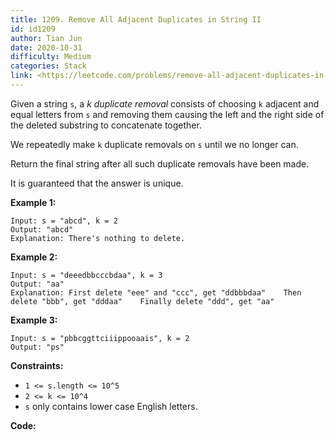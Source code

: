 ```yaml
---
title: 1209. Remove All Adjacent Duplicates in String II
id: id1209
author: Tian Jun
date: 2020-10-31
difficulty: Medium
categories: Stack
link: <https://leetcode.com/problems/remove-all-adjacent-duplicates-in-string-ii/description/>
---
```


Given a string `s`, a _k_   _duplicate removal_  consists of choosing `k`
adjacent and equal letters from `s` and removing them causing the left and the
right side of the deleted substring to concatenate together.

We repeatedly make `k` duplicate removals on `s` until we no longer can.

Return the final string after all such duplicate removals have been made.

It is guaranteed that the answer is unique.



**Example 1:**
            
	Input: s = "abcd", k = 2    
	Output: "abcd"    
	Explanation: There's nothing to delete.

**Example 2:**
            
	Input: s = "deeedbbcccbdaa", k = 3    
	Output: "aa"    
	Explanation: First delete "eee" and "ccc", get "ddbbbdaa"    Then delete "bbb", get "dddaa"    Finally delete "ddd", get "aa"

**Example 3:**
            
	Input: s = "pbbcggttciiippooaais", k = 2    
	Output: "ps"    



**Constraints:**

  * `1 <= s.length <= 10^5`
  * `2 <= k <= 10^4`
  * `s` only contains lower case English letters.


**Code:**
